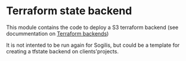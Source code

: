 # Terraform state backend
This module contains the code to deploy a S3 terraform backend (see docummentation on [Terraform backends](https://www.terraform.io/language/settings/backends))

It is not intented to be run again for Sogilis, but could be a template for creating a tfstate backend on clients'projects.
